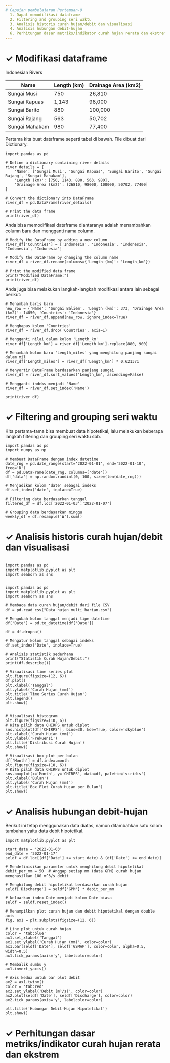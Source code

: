 ```yaml
---
# Capaian pembelajaran Pertemuan-9
  1. Dapat memodifikasi dataframe
  2. Filtering and grouping seri waktu
  3. Analisis historis curah hujan/debit dan visualisasi
  4. Analisis hubungan debit-hujan 
  6. Perhitungan dasar metriks/indikator curah hujan rerata dan ekstrem
---
```


<h1>&#x2713; Modifikasi dataframe </h1>

Indonesian Rivers

| Name           | Length (km) | Drainage Area (km2) |
|----------------|-------------|---------------------|
| Sungai Musi    | 750         | 26,810              |
| Sungai Kapuas  | 1,143       | 98,000              |
| Sungai Barito  | 880         | 100,000             |
| Sungai Rajang  | 563         | 50,702              |
| Sungai Mahakam | 980         | 77,400              |

Pertama kita buat dataframe seperti tabel di bawah. File dibuat dari Dictionary.

```{python}
import pandas as pd

# Define a dictionary containing river details
river_details = {
    'Name': ['Sungai Musi', 'Sungai Kapuas', 'Sungai Barito', 'Sungai Rajang', 'Sungai Mahakam'],
    'Length (km)': [750, 1143, 880, 563, 980],
    'Drainage Area (km2)': [26810, 98000, 100000, 50702, 77400]
}

# Convert the dictionary into DataFrame
river_df = pd.DataFrame(river_details)

# Print the data frame
print(river_df)
```

Anda bisa memodifikasi dataframe diantaranya adalah menambahkan column baru dan mengganti nama column.

```(python)
# Modify the DataFrame by adding a new column
river_df['Countries'] = ['Indonesia', 'Indonesia', 'Indonesia', 'Indonesia', 'Indonesia']

# Modify the DataFrame by changing the column name
river_df = river_df.rename(columns={'Length (km)': 'Length_km'})

# Print the modified data frame
print("Modified DataFrame:")
print(river_df)
```
Anda juga bisa melakukan langkah-langkah modifikasi antara lain sebagai berikut:

```(python)
# Menambah baris baru
new_row = {'Name': 'Sungai Baliem', 'Length (km)': 373, 'Drainage Area (km2)': 14850, 'Countries': 'Indonesia'}
river_df = river_df.append(new_row, ignore_index=True)

# Menghapus kolom 'Countries'
river_df = river_df.drop('Countries', axis=1)

# Mengganti nilai dalam kolom 'Length_km'
river_df['Length_km'] = river_df['Length_km'].replace(880, 900)

# Menambah kolom baru 'Length_miles' yang menghitung panjang sungai dalam mil
river_df['Length_miles'] = river_df['Length_km'] * 0.621371

# Menyortir DataFrame berdasarkan panjang sungai
river_df = river_df.sort_values('Length_km', ascending=False)

# Mengganti indeks menjadi 'Name'
river_df = river_df.set_index('Name')

print(river_df)
```

<h1>&#x2713; Filtering and grouping seri waktu </h1>

Kita pertama-tama bisa membuat data hipotetikal, lalu melakukan beberapa langkah filtering dan grouping seri waktu sbb. 

```{python}
import pandas as pd
import numpy as np

# Membuat DataFrame dengan index datetime
date_rng = pd.date_range(start='2022-01-01', end='2022-01-10', freq='D')
df = pd.DataFrame(date_rng, columns=['date'])
df['data'] = np.random.randint(0, 100, size=(len(date_rng)))

# Menjadikan kolom 'date' sebagai indeks
df.set_index('date', inplace=True)

# Filtering data berdasarkan tanggal
filtered_df = df.loc['2022-01-03':'2022-01-07']

# Grouping data berdasarkan minggu
weekly_df = df.resample('W').sum()
```

<h1>&#10003; Analisis historis curah hujan/debit dan visualisasi </h1>

```{python}

import pandas as pd
import matplotlib.pyplot as plt
import seaborn as sns


import pandas as pd
import matplotlib.pyplot as plt
import seaborn as sns

# Membaca data curah hujan/debit dari file CSV
df = pd.read_csv("Data_hujan_multi_harian.csv")

# Mengubah kolom tanggal menjadi tipe datetime
df['Date'] = pd.to_datetime(df['Date'])

df = df.dropna()

# Mengatur kolom tanggal sebagai indeks
df.set_index('Date', inplace=True)

# Analisis statistik sederhana
print("Statistik Curah Hujan/Debit:")
print(df.describe())

# Visualisasi time series plot
plt.figure(figsize=(12, 6))
df.plot()
plt.xlabel('Tanggal')
plt.ylabel('Curah Hujan (mm)')
plt.title('Time Series Curah Hujan')
plt.legend()
plt.show()


# Visualisasi histogram
plt.figure(figsize=(10, 6))
# Kita pilih data CHIRPS untuk diplot
sns.histplot(df['CHIRPS'], bins=30, kde=True, color='skyblue')
plt.xlabel('Curah Hujan (mm)')
plt.ylabel('Frekuensi')
plt.title('Distribusi Curah Hujan')
plt.show()

# Visualisasi box plot per bulan
df['Month'] = df.index.month
plt.figure(figsize=(10, 6))
# Kita pilih data CHIRPS untuk diplot
sns.boxplot(x='Month', y='CHIRPS', data=df, palette='viridis')
plt.xlabel('Bulan')
plt.ylabel('Curah Hujan (mm)')
plt.title('Box Plot Curah Hujan per Bulan')
plt.show()
```

<h1>&#10003; Analisis hubungan debit-hujan  </h1>
Berikut ini tetap menggunakan data diatas, namun ditambahkan satu kolom tambahan yaitu data debit hipotetikal.

```{python}
import matplotlib.pyplot as plt

start_date = '2022-01-03'
end_date = '2022-01-17'
seldf = df.loc[(df['Date'] >= start_date) & (df['Date'] <= end_date)]

# Mendefinisikan parameter untuk menghitung debit hipotetikal
debit_per_mm = 50  # Anggap setiap mm (data GPM) curah hujan menghasilkan 100 m^3/s debit

# Menghitung debit hipotetikal berdasarkan curah hujan
seldf['Discharge'] = seldf['GPM'] * debit_per_mm

# keluarkan index Date menjadi kolom Date biasa
seldf = seldf.reset_index()

# Menampilkan plot curah hujan dan debit hipotetikal dengan double axis
fig, ax1 = plt.subplots(figsize=(12, 6))

# Line plot untuk curah hujan
color = 'tab:blue'
ax1.set_xlabel('Tanggal')
ax1.set_ylabel('Curah Hujan (mm)', color=color)
ax1.bar(seldf['Date'], seldf['GSMAP'], color=color, alpha=0.5, width=0.5)
ax1.tick_params(axis='y', labelcolor=color)

# Membalik sumbu y
ax1.invert_yaxis()

# Axis kedua untuk bar plot debit
ax2 = ax1.twinx()
color = 'tab:red'
ax2.set_ylabel('Debit (m³/s)', color=color)
ax2.plot(seldf['Date'], seldf['Discharge'], color=color)
ax2.tick_params(axis='y', labelcolor=color)

plt.title('Hubungan Debit-Hujan Hipotetikal')
plt.show()
```

<h1>&#10003; Perhitungan dasar metriks/indikator curah hujan rerata dan ekstrem  </h1>

